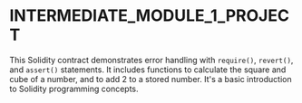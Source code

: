 # INTERMEDIATE_MODULE_1_PROJECT
This Solidity contract demonstrates error handling with `require()`, `revert()`, and `assert()` statements. It includes functions to calculate the square and cube of a number, and to add 2 to a stored number. It's a basic introduction to Solidity programming concepts.
